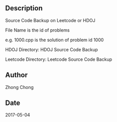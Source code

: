 ## Description
Source Code Backup on Leetcode or HDOJ

File Name is the id of problems

e.g. 1000.cpp is the solution of problem id 1000

HDOJ Directory: HDOJ Source Code Backup

Leetcode Directory: Leetcode Source Code Backup

## Author
Zhong Chong

## Date
2017-05-04
